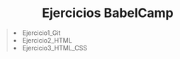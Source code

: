 # <center> **Ejercicios BabelCamp**

> <li> Ejercicio1_Git
> <li> Ejercicio2_HTML
> <li> Ejercicio3_HTML_CSS
